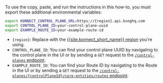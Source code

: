 To use the copy, paste, and run the instructions in this how-to, you must export these additional environmental variables:

```sh
export KONNECT_CONTROL_PLANE_URL=https://{region}.api.konghq.com
export CONTROL_PLANE_ID=your-control-plane-uuid
export EXAMPLE_ROUTE_ID=your-example-route-id
```

* `{region}`: Replace with the [{{site.konnect_short_name}} region](/konnect/geos) you're using.
* `CONTROL_PLANE_ID`: You can find your control plane UUID by navigating to the control plane in the UI or by sending a `GET` request to the [`/control-planes` endpoint](/api/konnect/control-planes/v2/#/operations/list-control-planes).
* `EXAMPLE_ROUTE_ID`: You can find your Route ID by navigating to the Route in the UI or by sending a `GET` request to the [`/control-planes/{controlPlaneId}/core-entities/routes` endpoint](/api/konnect/control-planes-config/v2/#/operations/list-route).
